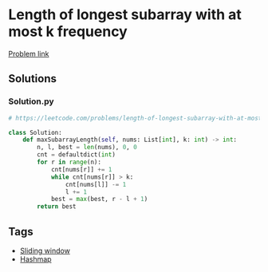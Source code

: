 # Length of longest subarray with at most k frequency

[Problem link](https://leetcode.com/problems/length-of-longest-subarray-with-at-most-k-frequency/)

## Solutions


### Solution.py
```py
# https://leetcode.com/problems/length-of-longest-subarray-with-at-most-k-frequency/

class Solution:
    def maxSubarrayLength(self, nums: List[int], k: int) -> int:
        n, l, best = len(nums), 0, 0
        cnt = defaultdict(int)
        for r in range(n):
            cnt[nums[r]] += 1
            while cnt[nums[r]] > k:
                cnt[nums[l]] -= 1
                l += 1
            best = max(best, r - l + 1)
        return best
```
## Tags

* [Sliding window](/Collections/sliding-window.md#sliding-window)
* [Hashmap](/Collections/hashmap.md#hashmap)
